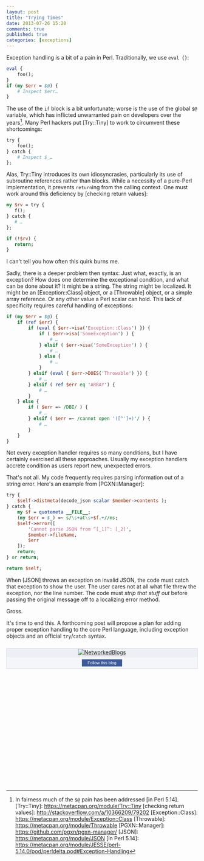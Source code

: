 ```yaml
---
layout: post
title: "Trying Times"
date: 2013-07-26 15:20
comments: true
published: true
categories: [exceptions]
---
```


Exception handling is a bit of a pain in Perl. Traditionally, we use
`eval {}`:

``` perl Perl eval
eval {
    foo();
}
if (my $err = $@) {
    # Inspect $err…
}
```

The use of the `if` block is a bit unfortunate; worse is the use of the global
`$@` variable, which has inflicted unwarranted pain on developers over the
years[^1]. Many Perl hackers put [Try::Tiny] to work to circumvent these
shortcomings:

``` perl Try::Tiny
try {
    foo();
} catch {
    # Inspect $_…
};
```

Alas, Try::Tiny introduces its own idiosyncrasies, particularly its use of
subroutine references rather than blocks. While a necessity of a pure-Perl
implementation, it prevents `return`ing from the calling context. One must
work around this deficiency by [checking return values]:

``` perl Return from Try::Tiny http://stackoverflow.com/a/10366209/79202 More Gotchas
my $rv = try {
   f();
} catch {
   # …
};

if (!$rv) {
   return;
}
```

I can't tell you how often this quirk burns me.

<!-- more -->

Sadly, there is a deeper problem then syntax: Just what, exactly, is an
exception? How does one determine the exceptional condition, and what can be
done about it? It might be a string. The string might be localized. It might
be an [Exception::Class] object, or a [Throwable] object, or a simple array
reference. Or any other value a Perl scalar can hold. This lack of specificity
requires careful handling of exceptions:

``` perl Exceptional Conditions
if (my $err = $@) {
    if (ref $err) {
        if (eval { $err->isa('Exception::Class') }) {
            if ( $err->isa('SomeException') ) {
                # …
            } elsif ( $err->isa('SomeException') ) {
                # …
            } else {
                # …
            }
        } elsif (eval { $err->DOES('Throwable') }) {
            # …
        } elsif ( ref $err eq 'ARRAY') {
            # …
        }
    } else {
        if ( $err =~ /DBI/ ) {
            # …
        } elsif ( $err =~ /cannot open '([^']+)'/ ) {
            # …
        }
    }
}

```

Not every exception handler requires so many conditions, but I have certainly
exercised all these approaches. Usually my exception handlers accrete
condition as users report new, unexpected errors.

That's not all. My code frequently requires parsing information out of a
string error. Here's an example from [PGXN::Manager]:

``` perl Exception Parsing https://github.com/pgxn/pgxn-manager/blob/master/lib/PGXN/Manager/Distribution.pm#L123 Source
try {
    $self->distmeta(decode_json scalar $member->contents );
} catch {
    my $f = quotemeta __FILE__;
    (my $err = $_) =~ s/\s+at\s+$f.+//ms;
    $self->error([
        'Cannot parse JSON from “[_1]”: [_2]',
        $member->fileName,
        $err
    ]);
    return;
} or return;

return $self;
```

When [JSON] throws an exception on invalid JSON, the code must catch that
exception to show the user. The user cares not at all what file threw the
exception, nor the line number. The code must *strip that stuff out* before
passing the original message off to a localizing error method.

Gross.

It's time to end this. A forthcoming post will propose a plan for adding
proper exception handling to the core Perl language, including exception
objects and an official `try`/`catch` syntax.

<!-- notes -->

[^1]: In fairness much of the `$@` pain has been addressed [in Perl 5.14].
[Try::Tiny]: https://metacpan.org/module/Try::Tiny
[checking return values]: http://stackoverflow.com/a/10366209/79202
[Exception::Class]: https://metacpan.org/module/Exception::Class
[Throwable]: https://metacpan.org/module/Throwable
[PGXN::Manager]: https://github.com/pgxn/pgxn-manager/
[JSON]: https://metacpan.org/module/JSON
[in Perl 5.14]: https://metacpan.org/module/JESSE/perl-5.14.0/pod/perldelta.pod#Exception-Handling

<div id='networkedblogs_nwidget_container' style='height:360px;padding-top:10px;'><div id='networkedblogs_nwidget_above'></div><div id='networkedblogs_nwidget_widget' style="border:1px solid #D1D7DF;background-color:#F5F6F9;margin:0px auto;"><div id="networkedblogs_nwidget_logo" style="padding:1px;margin:0px;background-color:#edeff4;text-align:center;height:21px;"><a href="http://www.networkedblogs.com/" target="_blank" title="NetworkedBlogs"><img style="border: none;" src="http://static.networkedblogs.com/static/images/logo_small.png" title="NetworkedBlogs"/></a></div><div id="networkedblogs_nwidget_body" style="text-align: center;"></div><div id="networkedblogs_nwidget_follow" style="padding:5px;"><a style="display:block;line-height:100%;width:90px;margin:0px auto;padding:4px 8px;text-align:center;background-color:#3b5998;border:1pxsolid #D9DFEA;border-bottom-color:#0e1f5b;border-right-color:#0e1f5b;color:#FFFFFF;font-family:'lucida grande',tahoma,verdana,arial,sans-serif;font-size:11px;text-decoration:none;" href="http://www.networkedblogs.com/blog/theorypm" id="ebac8e75be42e2bc9b4b710e6436008d">Follow this blog</a></div></div><div id='networkedblogs_nwidget_below'></div></div><script type="text/javascript">
if(typeof(networkedblogs)=="undefined"){networkedblogs={};networkedblogs.blogId=1391106;networkedblogs.shortName="theorypm";}
</script><script src="http://nwidget.networkedblogs.com/getnetworkwidget?bid=1391106" type="text/javascript"></script>
